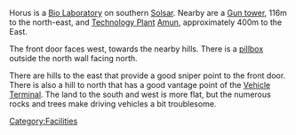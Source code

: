 Horus is a [Bio Laboratory](/Bio_Laboratory "wikilink") on southern
[Solsar](/Solsar "wikilink"). Nearby are a [Gun
tower](/Gun_tower "wikilink"), 116m to the north-east, and [Technology
Plant](/Technology_Plant "wikilink") [Amun](/Amun "wikilink"),
approximately 400m to the East.

The front door faces west, towards the nearby hills. There is a
[pillbox](/pillbox "wikilink") outside the north wall facing north.

There are hills to the east that provide a good sniper point to the
front door. There is also a hill to north that has a good vantage point
of the [Vehicle Terminal](/Vehicle_Terminal "wikilink"). The land to the
south and west is more flat, but the numerous rocks and trees make
driving vehicles a bit troublesome.

[Category:Facilities](/Category:Facilities "wikilink")
